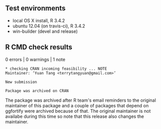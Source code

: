 ## Test environments
* local OS X install, R 3.4.2
* ubuntu 12.04 (on travis-ci), R 3.4.2
* win-builder (devel and release)

## R CMD check results

0 errors | 0 warnings | 1 note

```
* checking CRAN incoming feasibility ... NOTE
Maintainer: ‘Yuan Tang <terrytangyuan@gmail.com>’

New submission

Package was archived on CRAN
```

The package was archived after R team's email reminders to the original maintainer of this package and a couple of packages that depend on ggfortify were archived because of that. The original maintainer is not availabe during this time so note that this release also changes the maintainer. 

